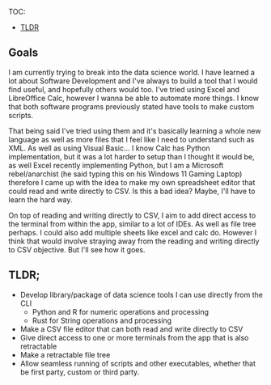 TOC:

- [TLDR](#TLDR)

## Goals

I am currently trying to break into the data science world. I have learned a lot about Software Development and I've always to build a tool that I would find useful, and hopefully others would too. I've tried using Excel and LibreOffice Calc, however I wanna be able to automate more things. I know that both software programs previously stated have tools to make custom scripts.

That being said I've tried using them and it's basically learning a whole new language as well as more files that I feel like I need to understand such as XML. As well as using Visual Basic... I know Calc has Python implementation, but it was a lot harder to setup than I thought it would be, as well Excel recently implementing Python, but I am a Microsoft rebel/anarchist (he said typing this on his Windows 11 Gaming Laptop) therefore I came up with the idea to make my own spreadsheet editor that could read and write directly to CSV. Is this a bad idea? Maybe, I'll have to learn the hard way.

On top of reading and writing directly to CSV, I aim to add direct access to the terminal from within the app, similar to a lot of IDEs. As well as file tree perhaps. I could also add multiple sheets like excel and calc do. However I think that would involve straying away from the reading and writing directly to CSV objective. But I'll see how it goes.

## TLDR;

- Develop library/package of data science tools I can use directly from the CLI
  - Python and R for numeric operations and processing
  - Rust for String operations and processing
- Make a CSV file editor that can both read and write directly to CSV
- Give direct access to one or more terminals from the app that is also retractable
- Make a retractable file tree
- Allow seamless running of scripts and other executables, whether that be first party, custom or third party.
